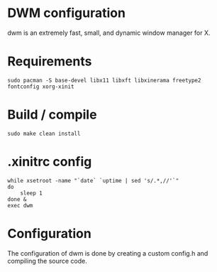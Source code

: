 # DWM configuration
dwm is an extremely fast, small, and dynamic window manager for X.

# Requirements
    sudo pacman -S base-devel libx11 libxft libxinerama freetype2 fontconfig xorg-xinit

# Build / compile
    sudo make clean install

# .xinitrc config

    while xsetroot -name "`date` `uptime | sed 's/.*,//'`"
    do
    	sleep 1
    done &
    exec dwm

# Configuration
The configuration of dwm is done by creating a custom config.h
and compiling the source code.
